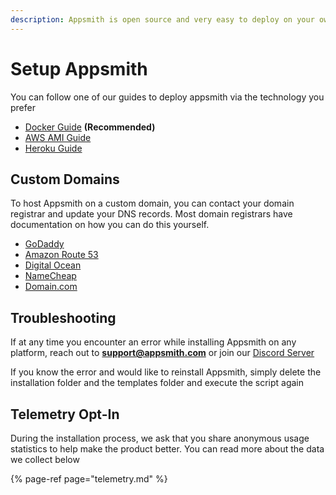 ```yaml
---
description: Appsmith is open source and very easy to deploy on your own machine
---
```


# Setup Appsmith

You can follow one of our guides to deploy appsmith via the technology you prefer

* [Docker Guide](docker/) **\(Recommended\)**  
* [AWS AMI Guide](aws-ami.md)
* [Heroku Guide](heroku.md)

## Custom Domains

To host Appsmith on a custom domain, you can contact your domain registrar and update your DNS records. Most domain registrars have documentation on how you can do this yourself.

* [GoDaddy](https://in.godaddy.com/help/create-a-subdomain-4080)
* [Amazon Route 53](https://aws.amazon.com/premiumsupport/knowledge-center/create-subdomain-route-53/)
* [Digital Ocean](https://www.digitalocean.com/docs/networking/dns/how-to/add-subdomain/)
* [NameCheap](https://www.namecheap.com/support/knowledgebase/article.aspx/9776/2237/how-to-create-a-subdomain-for-my-domain)
* [Domain.com](https://www.domain.com/help/article/domain-management-how-to-update-subdomains)

## Troubleshooting

If at any time you encounter an error while installing Appsmith on any platform, reach out to **support@appsmith.com** or join our [Discord Server](https://discord.com/invite/rBTTVJp)

If you know the error and would like to reinstall Appsmith, simply delete the installation folder and the templates folder and execute the script again

## Telemetry Opt-In

During the installation process, we ask that you share anonymous usage statistics to help make the product better. You can read more about the data we collect below

{% page-ref page="telemetry.md" %}

